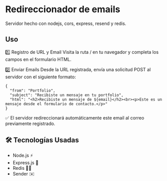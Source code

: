# Redireccionador de emails

Servidor hecho con nodejs, cors, express, resend y redis.

## Uso
1️⃣ Registro de URL y Email
Visita la ruta / en tu navegador y completa los campos en el formulario HTML.

2️⃣ Enviar Emails
Desde la URL registrada, envía una solicitud POST al servidor con el siguiente formato:

~~~
{
  "from": "Portfolio",
  "subject": "Recibiste un mensaje en tu portfolio",
  "html": "<h2>Recibiste un mensaje de ${email}</h2><br><p>Este es un mensaje desde el formulario de contacto.</p>"
}
~~~

✅ El servidor redireccionará automáticamente este email al correo previamente registrado.


## 🛠 Tecnologías Usadas
- Node.js ⚡
- Express.js 🚀
- Redis 🏃‍♂️
- Sender ✉️